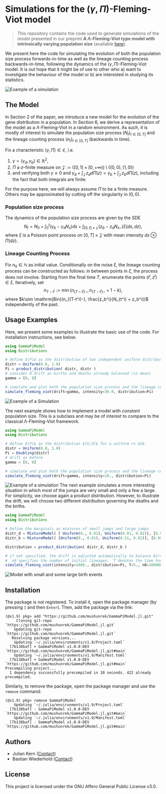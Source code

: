 # Simulations for the $(\gamma, \Pi)$-Fleming-Viot model
> This repository contains the code used to generate simulations of the model presented in our preprint **A $\Lambda$-Fleming-Viot type model with intrinsically varying population size** (available [here](INSERT_URL_HERE)).

We present here the code for simulating the evolution of both the population size process forwards-in-time as well as the lineage counting process backwards-in-time, following the dynamics of the $(\gamma, \Pi)$-Fleming-Viot model. It is out hope that it might be of use to other who a) want to investigate the behaviour of the model or b) are interested in studying its statistics.

![Example of a simulation](media/simulation1.svg)

## The Model
In Section 2 of the paper, we introduce a new model for the evolution of the gene distribution in a population. In Section 6, we derive a representation of the model as a $\Lambda$-Fleming-Viot in a random environment. As such, it is mostly of interest to simulate the population size process $(N_t)_{t\in [0,T]}$ and the lineage counting process $(n_t)_{t\in [0,T]}$ (backwards in time).

Fix a characteristic $(\gamma, \Pi)\in\mathfrak{C}$, i.e.
1. $\gamma = (\gamma_d, \gamma_b)\in \mathbb R^2$,
2. $\Pi$ a $\sigma$-finite measure on $\mathcal Z := \big( [0,1]\times [0,+\infty) \big)\setminus \{(0,0), (1,0)\}$
3. and verifying both $\gamma \geq 0$ and $\gamma_d + \int_{\mathcal Z} z_d d\Pi(z) = \gamma_b + \int_{\mathcal Z} z_b d\Pi(z)$, including the fact that both integrals are finite.

For the purpose here, we will always assume $\Pi$ to be a finite measure. Others may be approximated by cutting off the singularity in $(0,0)$.

### Population size process

The dynamics of the population size process are given by the SDE
$$N_t = N_0 + \int_0^t \Big(\gamma_b - \gamma_d N_s\Big) ds + \int_{[0,t]\times \mathcal Z} \Big( z_b - z_d N_{s-} \Big) \xi(ds, dz),$$
where $\xi$ is a Poisson point process on $[0,T]\times \mathcal Z$ with mean intensity $ds\otimes \Pi(dz)$.

### Lineage Counting Process

Fix $n_0\in\mathbb N$ as initial value. Conditionally on the noise $\xi$, the lineage counting process can be constructed as follows: in between points in $\xi$, the process does not involve. Starting from the final time $T$, enumerate the points $(t^i, z^i)\in \xi$. Iteratively, set $$n_{T-t^i} := \min(n_{(T-t^i)-}, n_{(T-t^i) - } + 1 - k),$$
where $k\sim \mathrm{Bin}(n_{(T-t^i)-}, \frac{z_b^i}{N_{t^i} + z_b^i})$ independently of the past.

## Usage Examples

Here, we present some examples to illustrate the basic use of the code. For installation instructions, see below.

```julia
using GammaPiModel
using Distributions

# define $\Pi$ as the distribution of two independent uniform distributions
distr = Uniform(0.0, 1.0)
Pi = product_distribution( distr, distr )
# consider 0 drift as births and deaths already balanced (in mean)
gamma = [0, 0]

# simulate and plot both the population size process and the lineage counting process
simulate_fleming_viot(drift=gamma, intensity=30.0, distribution=Pi)
```
![Example of a Simulation](media/simulation2.svg "Product distribution with large jumps")

The next example shows how to implement a model with _constant_ population size. This is a subclass and may be of interest to compare to the classical $\Lambda$-Fleming-Viot framework.

```julia
using GammaPiModel
using Distributions

# define $\Pi$ as the distribution $[U,U]$ for a uniform rv $U$.
distr = Uniform(0.0, 1.0)
Pi = Doubling(distr)
# drift as before
gamma = [0, 0]

# simulate and plot both the population size process and the lineage counting process
simulate_fleming_viot(drift=gamma, intensity=10., distribution=Pi)
```
![Example of a simulation](media/simulation3.svg "Model with constant population size")
The next example simulates a more interesting situation in which most of the jumps are very small and only a few a large. For simplicity, we choose again a product distribution. However, to illustrate the drift, we will choose two different distribution governing the deaths and the births.

```julia
using GammaPiModel
using Distributions

# Define the marginals as mixtures of small jumps and large jumps
distr_d = MixtureModel( [ Uniform(0., 0.01), Uniform(0.01, 0.02)], [0.99, 0.01] )
distr_b = MixtureModel( [Uniform(0., 0.01), Uniform(0.51, 0.82)], [0.9998, 0.0002] )

distribution = product_distribution( distr_d, distr_b )

# if not specified, the drift is adjusted automatically to balance births and deaths
# `n0`specifies the number of initial lineages; `T`denotes the time horizon
simulate_fleming_viot(intensity=1000., distribution=Pi, T=5., n0=100000)
```
![Model with small and some large birth events](media/simulation4.svg "Model with many small and some large birth events; a drift downwards compensates.")

## Installation
The package is not registered. To install it, open the package manager (by pressing `]` and then `Enter`). Then, add the package via the link:
```
(@v1.9) pkg> add "https://github.com/mushunrek/GammaPiModel.jl.git"
     Cloning git-repo `https://github.com/mushunrek/GammaPiModel.jl.git`
    Updating git-repo `https://github.com/mushunrek/GammaPiModel.jl.git`
   Resolving package versions...
    Updating `~/.julia/environments/v1.9/Project.toml`
  [7b138baf] + GammaPiModel v1.0.0-DEV `https://github.com/mushunrek/GammaPiModel.jl.git#main`
    Updating `~/.julia/environments/v1.9/Manifest.toml`
  [7b138baf] + GammaPiModel v1.0.0-DEV `https://github.com/mushunrek/GammaPiModel.jl.git#main`
Precompiling project...
  1 dependency successfully precompiled in 10 seconds. 422 already precompiled.
```

Similarly, to remove the package, open the package manager and use the `remove` command:
```
(@v1.9) pkg> remove GammaPiModel
    Updating `~/.julia/environments/v1.9/Project.toml`
  [7b138baf] - GammaPiModel v1.0.0-DEV `https://github.com/mushunrek/GammaPiModel.jl.git#main`
    Updating `~/.julia/environments/v1.9/Manifest.toml`
  [7b138baf] - GammaPiModel v1.0.0-DEV `https://github.com/mushunrek/GammaPiModel.jl.git#main`
```

## Authors
- Julian Kern ([Contact](mailto:kern-Please_Remove_This_Text-@wias-berlin.de))
- Bastian Wiederhold ([Contact](mailtobastian.wiederhold-Please_Remove_This_Text-@wadham.ox.ac.uk))
## License
This project is licensed under the GNU Affero General Public License v3.0.
